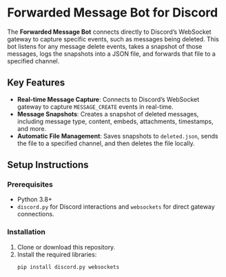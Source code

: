 # Forwarded Message Bot for Discord

The **Forwarded Message Bot** connects directly to Discord’s WebSocket gateway to capture specific events, such as messages being deleted. This bot listens for any message delete events, takes a snapshot of those messages, logs the snapshots into a JSON file, and forwards that file to a specified channel.

## Key Features

- **Real-time Message Capture**: Connects to Discord’s WebSocket gateway to capture `MESSAGE_CREATE` events in real-time.
- **Message Snapshots**: Creates a snapshot of deleted messages, including message type, content, embeds, attachments, timestamps, and more.
- **Automatic File Management**: Saves snapshots to `deleted.json`, sends the file to a specified channel, and then deletes the file locally.

## Setup Instructions

### Prerequisites

- Python 3.8+
- `discord.py` for Discord interactions and `websockets` for direct gateway connections.

### Installation

1. Clone or download this repository.
2. Install the required libraries:
   ```bash
   pip install discord.py websockets
